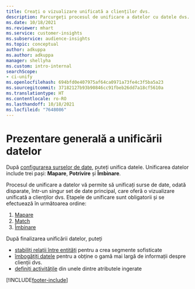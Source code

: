 ```yaml
---
title: Creați o vizualizare unificată a clienților dvs.
description: Parcurgeți procesul de unificare a datelor cu datele dvs. pentru a crea un singur set de date principal al profilurilor clienților.
ms.date: 10/18/2021
ms.reviewer: mhart
ms.service: customer-insights
ms.subservice: audience-insights
ms.topic: conceptual
author: adkuppa
ms.author: adkuppa
manager: shellyha
ms.custom: intro-internal
searchScope:
- ci-unify
ms.openlocfilehash: 694bfd0e407975af64ca0971a73fe4c3f5ba5a23
ms.sourcegitcommit: 37182127b93b90846cc91fbeb26dd7a18cf5610a
ms.translationtype: HT
ms.contentlocale: ro-RO
ms.lasthandoff: 10/18/2021
ms.locfileid: "7648086"
---
```

# <a name="data-unification-overview"></a>Prezentare generală a unificării datelor

După [configurarea surselor de date](data-sources.md), puteți unifica datele. Unificarea datelor include trei pași: **Mapare**, **Potrivire** și **Îmbinare**.

Procesul de unificare a datelor vă permite să unificați surse de date, odată disparate, într-un singur set de date principal, care oferă o vizualizare unificată a clienților dvs. Etapele de unificare sunt obligatorii și se efectuează în următoarea ordine:

1. [Mapare](map-entities.md)
2. [Match](match-entities.md)
3. [Îmbinare](merge-entities.md)

După finalizarea unificării datelor, puteți

- [stabiliți relații între entități](relationships.md) pentru a crea segmente sofisticate
- [îmbogățiți datele](enrichment-hub.md) pentru a obține o gamă mai largă de informații despre clienții dvs.
- [definiți activitățile](activities.md) din unele dintre atributele ingerate


[!INCLUDE[footer-include](../includes/footer-banner.md)]